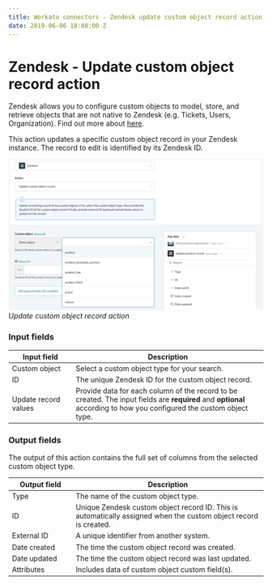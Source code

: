 ```yaml
---
title: Workato connectors - Zendesk update custom object record action
date: 2019-06-06 18:00:00 Z
---
```


# Zendesk - Update custom object record action

Zendesk allows you to configure custom objects to model, store, and retrieve objects that are not native to Zendesk (e.g. Tickets, Users, Organization).  Find out more about [here](/connectors/zendesk/custom-objects.md).

This action updates a specific custom object record in your Zendesk instance. The record to edit is identified by its Zendesk ID.

![Update custom object record action](/assets/images/connectors/zendesk/update-custom-object-action.png)
*Update custom object record action*

### Input fields

<table class="unchanged rich-diff-level-one">
  <thead>
    <tr>
        <th width='25%'>Input field</th>
        <th>Description</th>
    </tr>
  </thead>
  <tbody>
    <tr>
      <td>Custom object</td>
      <td>
        Select a custom object type for your search.
      </td>
    </tr>
    <tr>
      <td>ID</a></td>
      <td>
        The unique Zendesk ID for the custom object record.
      </td>
    </tr>
    <tr>
      <td>Update record values</td>
      <td>
        Provide data for each column of the record to be created. The input fields are <b>required</b> and <b>optional</b> according to how you configured the custom object type.
      </td>
    </tr>
  </tbody>
</table>

### Output fields

The output of this action contains the full set of columns from the selected custom object type.

<table class="unchanged rich-diff-level-one">
  <thead>
    <tr>
        <th width='25%'>Output field</th>
        <th>Description</th>
    </tr>
  </thead>
  <tbody>
    <tr>
      <td>Type</td>
      <td>
        The name of the custom object type.
      </td>
    </tr>  
    <tr>
      <td>ID</td>
      <td>
        Unique Zendesk custom object record ID. This is automatically assigned when the custom object record is created.
    </tr>  
    <tr>
      <td>External ID</td>
      <td>
        A unique identifier from another system.
      </td>
    </tr>
    <tr>
      <td>Date created</td>
      <td>
        The time the custom object record was created.
      </td>
    </tr>
    <tr>
      <td>Date updated</td>
      <td>
        The time the custom object record was last updated.
      </td>
    </tr>
    <tr>
      <td>Attributes</td>
      <td>
        Includes data of custom object custom field(s).
      </td>
    </tr>
  </tbody>
</table>
